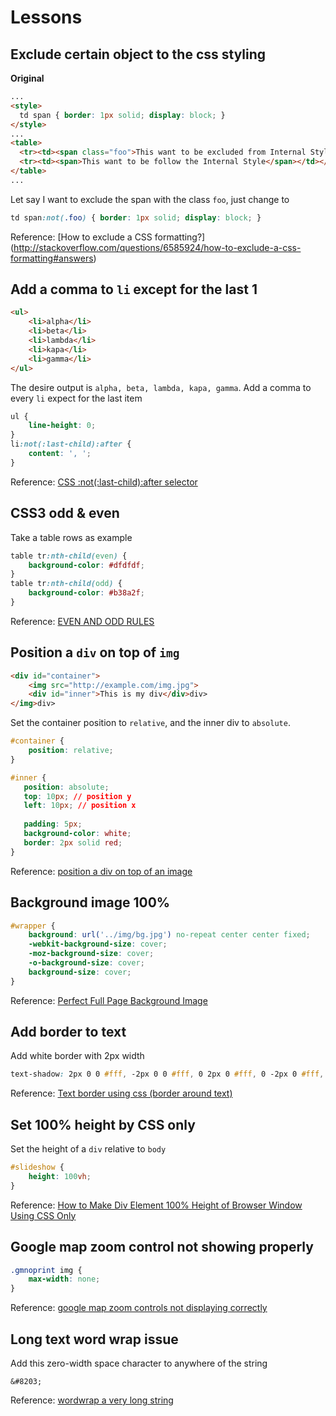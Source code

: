 # Lessons

## Exclude certain object to the css styling
**Original**
```html
...
<style>
  td span { border: 1px solid; display: block; }
</style>
...
<table>
  <tr><td><span class="foo">This want to be excluded from Internal Style</span></td></tr>
  <tr><td><span>This want to be follow the Internal Style</span></td></tr>
</table>
...
```
Let say I want to exclude the span with the class `foo`, just change to
```css
td span:not(.foo) { border: 1px solid; display: block; }
```

Reference: [How to exclude a CSS formatting?] (http://stackoverflow.com/questions/6585924/how-to-exclude-a-css-formatting#answers)

## Add a comma to `li` except for the last 1
```html
<ul>
    <li>alpha</li>
    <li>beta</li>
    <li>lambda</li>
    <li>kapa</li>
    <li>gamma</li>
</ul>
```
The desire output is `alpha, beta, lambda, kapa, gamma`. Add a comma to every `li` expect for the last item

```css
ul {
    line-height: 0;
}
li:not(:last-child):after {
    content: ', ';
}
```

Reference: [CSS :not(:last-child):after selector](http://stackoverflow.com/questions/5449872/css-notlast-childafter-selector)

## CSS3 odd & even
Take a table rows as example
```css
table tr:nth-child(even) {
    background-color: #dfdfdf;
}
table tr:nth-child(odd) {
    background-color: #b38a2f;
}
```

Reference: [EVEN AND ODD RULES](http://www.w3.org/Style/Examples/007/evenodd.en.html)

## Position a `div` on top of `img`

```html
<div id="container">
    <img src="http://example.com/img.jpg">
    <div id="inner">This is my div</div>div>
</img>div>
```

Set the container position to `relative`, and the inner div to `absolute`.
```css
#container {
    position: relative;    
}

#inner {
   position: absolute;
   top: 10px; // position y
   left: 10px; // position x
    
   padding: 5px;
   background-color: white;
   border: 2px solid red;
}
```

Reference: [position a div on top of an image](http://stackoverflow.com/questions/4218204/position-a-div-on-top-of-an-image/4218306#4218306)

## Background image 100%
```css
#wrapper {
    background: url('../img/bg.jpg') no-repeat center center fixed; 
    -webkit-background-size: cover;
    -moz-background-size: cover;
    -o-background-size: cover;
    background-size: cover;
}
```

Reference: [Perfect Full Page Background Image](http://css-tricks.com/perfect-full-page-background-image/)

## Add border to text
Add white border with 2px width
```css
text-shadow: 2px 0 0 #fff, -2px 0 0 #fff, 0 2px 0 #fff, 0 -2px 0 #fff, 1px 1px #fff, -1px -1px 0 #fff, 1px -1px 0 #fff, -1px 1px 0 #fff;
```

Reference: [Text border using css (border around text)](http://stackoverflow.com/questions/13426875/text-border-using-css-border-around-text/13427256#13427256)

## Set 100% height by CSS only

Set the height of a `div` relative to `body`

```css
#slideshow {
    height: 100vh;
}
```

Reference: [How to Make Div Element 100% Height of Browser Window Using CSS Only](http://stanislav.it/how-to-make-div-element-100-height-of-browser-window-using-css-only/)

## Google map zoom control not showing properly
```css
.gmnoprint img {
    max-width: none; 
}
```

Reference: [google map zoom controls not displaying correctly](https://stackoverflow.com/questions/9904379/google-map-zoom-controls-not-displaying-correctly/18723355#18723355)

## Long text word wrap issue

Add this zero-width space character to anywhere of the string

```
&#8203;
```

Reference: [wordwrap a very long string](http://stackoverflow.com/questions/856307/wordwrap-a-very-long-string/856322#856322)
